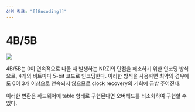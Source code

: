 ```yaml
---
상위 링크: "[[Encoding]]"
---
```

# 4B/5B

![](https://i.imgur.com/0JR50ss.png)

4B/5B는 0이 연속적으로 나올 때 발생하는 NRZI의 단점을 해소하기 위한 인코딩 방식으로, 4개의 비트마다 5-bit 코드로 인코딩한다. 이러한 방식을 사용하면 최악의 경우에도 0이 3개 이상으로 연속되지 않으므로 clock recovery의 기회에 금방 주어진다.

이러한 변환은 하드웨어에 table 형태로 구현된다면 오버헤드를 최소화하여 구현할 수 있다.